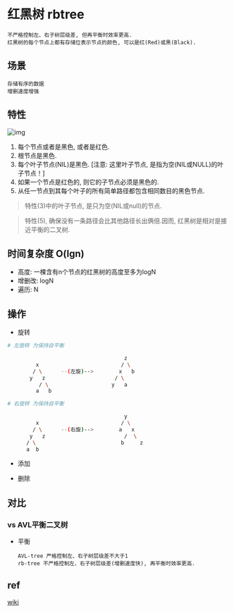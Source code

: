 # 红黑树 rbtree

    不严格控制左、右子树层级差, 但再平衡时效率更高.
    红黑树的每个节点上都有存储位表示节点的颜色, 可以是红(Red)或黑(Black).

## 场景

    存储有序的数据
    增删速度增强

## 特性

![img](res/rbtree.png)

1. 每个节点或者是黑色, 或者是红色.
2. 根节点是黑色.
3. 每个叶子节点(NIL)是黑色. [注意: 这里叶子节点, 是指为空(NIL或NULL)的叶子节点！]
4. 如果一个节点是红色的, 则它的子节点必须是黑色的.
5. 从任一节点到其每个叶子的所有简单路径都包含相同数目的黑色节点.

> 特性(3)中的叶子节点, 是只为空(NIL或null)的节点.  

> 特性(5), 确保没有一条路径会比其他路径长出俩倍.因而, 红黑树是相对是接近平衡的二叉树.

## 时间复杂度 O(lgn)

- 高度: 一棵含有n个节点的红黑树的高度至多为logN  
- 增删改: logN  
- 遍历: N  

## 操作

- 旋转

```bash
# 左旋转 为保持自平衡

                                     z
         x                          / \
        / \      --(左旋)-->        x   b
       y   z                      / \
          / \                    y   a
         a   b

# 右旋转 为保持自平衡

                                     y
         x                          / \
        / \      --(右旋)-->        a   x
       y   z                         /  \
      / \                           b     z
      a  b
```

- 添加

- 删除

## 对比

### vs AVL平衡二叉树

- 平衡

      AVL-tree 严格控制左、右子树层级差不大于1
      rb-tree 不严格控制左、右子树层级差(增删速度快), 再平衡时效率更高.

## ref

[wiki](https://zh.wikipedia.org/wiki/%E7%BA%A2%E9%BB%91%E6%A0%91)
